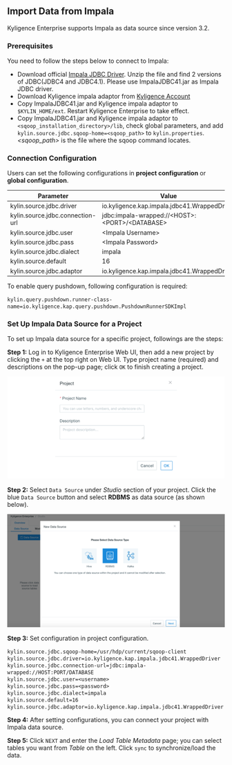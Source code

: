 ## Import Data from Impala

Kyligence Enterprise supports Impala as data source since version 3.2. 



### Prerequisites

You need to follow the steps below to connect to Impala:

- Download official [Impala JDBC Driver](https://www.cloudera.com/downloads/connectors/impala/jdbc/2-6-4.html).  Unzip the file and find 2 versions of JDBC(JDBC4 and JDBC4.1). Please use ImpalaJDBC41.jar as Impala JDBC driver.
- Download Kyligence impala adaptor from [Kyligence Account](http://download.kyligence.io/#/addons)
- Copy ImpalaJDBC41.jar and Kyligence impala adaptor to `$KYLIN_HOME/ext`. Restart Kyligence Enterprise to take effect.
- Copy ImpalaJDBC41.jar and Kyligence impala adaptor to `<sqoop_installation_directory>/lib`, check global parameters, and add `kylin.source.jdbc.sqoop-home=<sqoop_path>` to `kylin.properties`. *<sqoop_path>* is the file where the sqoop command locates.



### Connection Configuration

Users can set the following configurations in **project configuration** or **global configuration**.

| Parameter                        | Value                                                        |
| -------------------------------- | ------------------------------------------------------------ |
| kylin.source.jdbc.driver         | io.kyligence.kap.impala.jdbc41.WrappedDriver                 |
| kylin.source.jdbc.connection-url | jdbc:impala-wrapped://&lt;HOST&gt;:&lt;PORT&gt;/&lt;DATABASE&gt; |
| kylin.source.jdbc.user           | &lt;Impala Username&gt;                                      |
| kylin.source.jdbc.pass           | &lt;Impala Password&gt;                                      |
| kylin.source.jdbc.dialect        | impala                                                       |
| kylin.source.default             | 16                                                           |
| kylin.source.jdbc.adaptor        | io.kyligence.kap.impala.jdbc41.WrappedDriver                 |

To enable query pushdown, following configuration is required:

```properties
kylin.query.pushdown.runner-class-name=io.kyligence.kap.query.pushdown.PushdownRunnerSDKImpl
```



### Set Up Impala Data Source for a Project

To set up Impala data source for a specific project, followings are the steps:

**Step 1:** Log in to Kyligence Enterprise Web UI, then add a new project by clicking the `+` at the top right on Web UI. Type project name (required) and descriptions on the pop-up page; click `OK` to finish creating a project.

![Create project](images/create_project.png)



**Step 2:** Select `Data Source` under *Studio* section of your project. Click the blue `Data Source` button and select **RDBMS** as data source (as shown below).

![Select Data Source](images/rdbms_import_select_source.png)

**Step 3:** Set configuration in project configuration.

```properties
kylin.source.jdbc.sqoop-home=/usr/hdp/current/sqoop-client
kylin.source.jdbc.driver=io.kyligence.kap.impala.jdbc41.WrappedDriver
kylin.source.jdbc.connection-url=jdbc:impala-wrapped://HOST:PORT/DATABASE
kylin.source.jdbc.user=<username>
kylin.source.jdbc.pass=<password>
kylin.source.jdbc.dialect=impala
kylin.source.default=16
kylin.source.jdbc.adaptor=io.kyligence.kap.impala.jdbc41.WrappedDriver
```

**Step 4:** After setting configurations, you can connect your project with Impala data source.

**Step 5:** Click `NEXT` and enter the *Load Table Metadata* page; you can select tables you want from *Table* on the left. Click `sync` to synchronize/load the data. 

